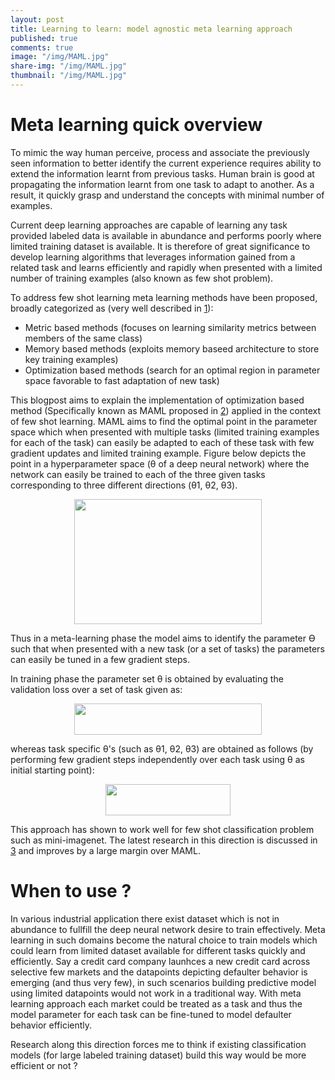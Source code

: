 ```yaml
---
layout: post
title: Learning to learn: model agnostic meta learning approach 
published: true
comments: true
image: "/img/MAML.jpg"
share-img: "/img/MAML.jpg"
thumbnail: "/img/MAML.jpg"
---
```


# Meta learning quick overview

To mimic the way human perceive, process and associate the previously seen information to better identify the current experience requires ability to extend the information learnt from previous tasks. Human brain is good at propagating the information learnt from one task to adapt to another. As a result, it quickly grasp and understand the concepts with minimal number of examples.

Current deep learning approaches are capable of learning any task provided labeled data is available in abundance and performs poorly where limited training dataset is available. It is therefore of great significance to develop learning algorithms that leverages information gained from a related task and learns efficiently and rapidly when presented with a limited number of training examples (also known as few shot problem).

To address few shot learning meta learning methods have been proposed, broadly categorized as (very well described in [1](https://arxiv.org/pdf/1807.05960.pdf)):

* Metric based methods (focuses on learning similarity metrics between members of the same class)
* Memory based methods (exploits memory baseed architecture to store key training examples)
* Optimization based methods (search for an optimal region in parameter space favorable to fast adaptation of new task)

This blogpost aims to explain the implementation of optimization based method (Specifically known as MAML proposed in [2](https://arxiv.org/pdf/1703.03400.pdf)) applied in the context of few shot learning. MAML aims to find the optimal point in the parameter space which when presented with multiple tasks (limited training examples for each of the task) can easily be adapted to each of these task with few gradient updates and limited training example. Figure below depicts the point in a hyperparameter space (θ of a deep neural network) where the network can easily be trained to each of the three given tasks corresponding to three different directions (θ1, θ2, θ3).

<p align="center"> <img src="https://ai-how.github.io/img/MAML.jpg" width="300" height="200" /> </p>

Thus in a meta-learning phase the model aims to identify the parameter Ɵ such that when presented with a new task (or a set of tasks) the parameters can easily be tuned in a few gradient steps.

In training phase the parameter set θ is obtained by evaluating the validation loss over a set of task given as:

<p align="center"> <img src="https://ai-how.github.io/img/theta.jpg" width="300" height="50" /> </p>

whereas task specific θ's (such as θ1, θ2, θ3) are obtained as follows (by performing few gradient steps independently over each task using θ as initial starting point):

<p align="center"> <img src="https://ai-how.github.io/img/thetadash.jpg" width="200" height="50" /> </p>

This approach has shown to work well for few shot classification problem such as mini-imagenet. The latest research in this direction is discussed in [3](https://arxiv.org/pdf/1807.05960.pdf) and improves by a large margin over MAML.

# When to use ?

In various industrial application there exist dataset which is not in abundance to fullfill the deep neural network desire to train effectively. Meta learning in such domains become the natural choice to train models which could learn from limited dataset available for different tasks quickly and efficiently. Say a credit card company launhces a new credit card across selective few markets and the datapoints depicting defaulter behavior is emerging (and thus very few), in such scenarios building predictive model using limited datapoints would not work in a traditional way. With meta learning approach each market could be treated as a task and thus the model parameter for each task can be fine-tuned to model defaulter behavior efficiently.

Research along this direction forces me to think if existing classification models (for large labeled training dataset) build this way would be more efficient or not ?
